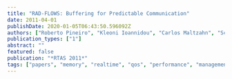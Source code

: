 ```yaml
---
title: "RAD-FLOWS: Buffering for Predictable Communication"
date: 2011-04-01
publishDate: 2020-01-05T06:43:50.596092Z
authors: ["Roberto Pineiro", "Kleoni Ioannidou", "Carlos Maltzahn", "Scott A. Brandt"]
publication_types: ["1"]
abstract: ""
featured: false
publication: "*RTAS 2011*"
tags: ["papers", "memory", "realtime", "qos", "performance", "management"]
---
```


